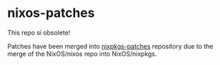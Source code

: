 nixos-patches
=============

This repo si obsolete!

Patches have been merged into
[nixpkgs-patches](https://github.com/tzeman77/nixpkgs-patches) repository due
to the merge of the NixOS/nixos repo into NixOS/nixpkgs.

